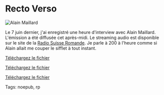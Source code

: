 # Recto Verso

![Alain Maillard](https://tcrouzet.com/images_tc/amaillard.jpg)

Le 7 juin dernier, j'ai enregistré une heure d'interview avec Alain Maillard. L'émission a été diffusée cet après-midi. Le streaming audio est disponible sur le site de la [Radio Suisse Romande](http://www.rsr.ch/la-1<sup>er</sup>e/recto-verso/selectedDate/31/07/2006#lundi). Je parle à 200 à l'heure comme si Alain allait me couper le sifflet à tout instant.


[Téléchargez le fichier](/audio_tc/recto-verso1.mp3)


[Téléchargez le fichier](/audio_tc/recto-verso2.mp3)


[Téléchargez le fichier](/audio_tc/recto-verso3.mp3)

Tags: noepub, rp
